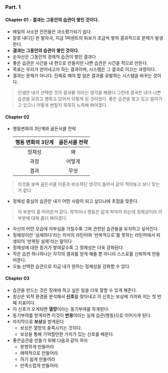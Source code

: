 ### Part. 1

#### Chapter 01 - 결과는 그동안의 습관이 쌓인 것이다.

- 매일의 사소한 진전들은 과소평가되기 쉽다.
- 잘못 내디딘 한 발자국, 지금 1퍼센트의 퇴보가 조금씩 쌓여 결과적으로 문제가 발생한다.
- **결과는 그동안의 습관이 쌓인 것이다.**
- 순자산은 그동안의 경제적 습관이 쌓인 결과다
- 좋은 습관은 시간을 내 편으로 만들지만 나쁜 습관은 시간을 적으로 만든다.
- 목표는 우리가 얻어내고자 하는 결과이며, 시스템은 그 결과로 이끄는 과정이다.
- 결과는 문제가 아니다. 진짜로 해야 할 일은 결과를 유발하는 시스템을 바꾸는 것이다.

> 인생은 내가 선택한 것의 결과물 이라는 생각을 해왔다 그런데 결국은 내가 나쁜 습관을 모르고 행하고 있어서 이렇게 된 것이었다. 좋은 습관을 찾고 있고 알아가고 있으니 어떻게 변할지 묵묵히 노력해 봐야겠다.

#### Chapter 02

- 행동변화의 3단계와 골든서클 전략

  | 행동 변화의 3단계 | 골든서클 전략 |
  | :---------------: | :-----------: |
  |      정체성       |      왜       |
  |       과정        |    어떻게     |
  |       결과        |     무엇      |

> 이것을 보며 골든서클 이론과 비슷하단 생각이 들어서 같이 적어놓고 보니 맞는거 같다

- 정체성 중심의 습관은 내가 어떤 사람이 되고 싶으냐에 초점을 맞춘다.

> 이 부분이 좀 어려운거 같다. 목적이나 행동은 쉽게 파악이 되는데 정체성이라 이 부분에 대해 좀더 봐야겠다.

- 자신의 어떤 모습에 자부심을 가질수록 그와 관련된 습관들을 유지하고 싶어진다.
- 정체성이란 '실제하다'라는 의미의 라틴어와 '반복적으로'를 뜻하는 라틴어에서 파생되어 '반복된 실제'라는 말이다
- 정체성에 대한 증거가 쌓여갈수록 그 정체성은 더욱 강화된다.
- 작은 습관 하나하나는 각각의 결과를 얻게 해줄 뿐 아니라 스스로를 신뢰하게 만들어준다.
- 오늘 선택한 습관으로 지금 내가 원하는 정체성을 강화할 수 있다.

#### Chapter 03

- 습관을 만드는 것은 장래에 하고 싶은 일을 더욱 잘할 수 있게 해준다.
- 정신은 외적 환경을 분석해서 **신호**를 찾아내고 이 신호는 보상에 가까와 지는 첫 번째 지표이다.
- 이 신호가 오게되면 **열망**이라는 동기부여를 하게된다.
- 동기부여를 받게되면 이것이 **반응**이라는 실제 습관(행동)으로 이어지게 된다.
- 마지막으로 **보상**을 받게된다
  - 보상은 열망의 충족시키는 것이다.
  - 보상을 통해 기억할만한 가치가 있는 신호를 배운다.
- 좋은습관을 만들기 위해 다음과 같이 하자
  - 분명하게 만들어라
  - 매력적으로 만들어라
  - 하기 쉽게 만들어라
  - 만족스럽게 만들어라.

